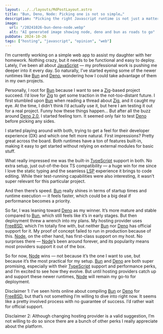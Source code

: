 ```yaml
---
layout: ../../layouts/MdPostLayout.astro
title: "Bun, Deno, Node: Picking one is not so simple…"
description: "Picking the right Javascript runtime is not just a matter of built-in features and DX..."
image:
  url: "/20241026-bun-deno-node.webp"
  alt: "AI generated image showing node, deno and bun as roads to go"
pubDate: 2024-10-26
tags: ["hosting", "javascript", "opinion", "web"]
---
```


I’m currently working on a simple web app to assist my daughter with her homework. Nothing crazy, but it needs to be functional and easy to deploy. Lately, I’ve been all about [JavaScript](https://en.wikipedia.org/wiki/JavaScript) — my professional work is pushing me deeper into it every day. So naturally, I’ve started eyeing some of the newer runtimes like [Bun](https://bun.sh/) and [Deno](https://deno.com/), wondering how I could take advantage of them in my own projects.

Personally, I root for [Bun](https://bun.sh/) because I want to see a [Zig](https://ziglang.org/)-based project succeed. I’d love for [Zig](https://ziglang.org/) to get some traction in the not-too-distant future. I first stumbled upon [Bun](https://bun.sh/) when reading a thread about [Zig](https://ziglang.org/), and it caught my eye. At the time, I didn’t think I’d actually use it, but here I am testing it out for a real project. Funny how these things happen… But after all the buzz around [Deno 2.0](https://deno.com/blog/v2.0), I started feeling torn. It seemed only fair to test [Deno](https://deno.com/) before picking any sides.

I started playing around with both, trying to get a feel for their developer experience (DX) and which one felt more natural. First impressions? Pretty great across the board. Both runtimes have a ton of features built-in, making it easy to get started without relying on external modules for basic stuff.

What really impressed me was the built-in [TypeScript](https://www.typescriptlang.org/) support in both. No extra setup, just out-of-the-box TS compatibility — a huge win for me since I love the static typing and the seamless [LSP](https://en.wikipedia.org/wiki/Language_Server_Protocol) experience it brings to code editing. While their test-running capabilities were also interesting, it wasn’t super relevant for this particular project.

And then there’s speed. [Bun](https://bun.sh/) really shines in terms of startup times and runtime execution — it feels faster, which could be a big deal if performance becomes a priority.

So far, I was leaning toward [Deno](https://deno.com/) as my winner. It’s more mature and stable compared to [Bun](https://bun.sh/), which still feels like it’s in early stages. But then deployment threw a wrench into my plans. My hosting provider uses [FreeBSD](https://www.freebsd.org/), which I’m totally fine with, but neither [Bun](https://bun.sh/) nor [Deno](https://deno.com/) has official support for it. My proof of concept failed to run in production because of this. [Node](https://nodejs.org/), on the other hand, has first-class support on my host. No surprises there — [Node](https://nodejs.org/)’s been around forever, and its popularity means most providers support it out of the box.

So for now, [Node](https://nodejs.org/) wins — not because it’s the one I want to use, but because it’s the most practical for my setup. [Bun](https://bun.sh/) and [Deno](https://deno.com/) are both super promising, especially with their [TypeScript](https://www.typescriptlang.org/) support and performance perks, and I’m excited to see how they evolve. But until hosting providers catch up and support these newer runtimes, [Node](https://nodejs.org/) will remain my go-to for deployment.

Disclaimer 1: I’ve seen hints online about compiling [Bun](https://bun.sh/) or [Deno](https://deno.com/) for [FreeBSD](https://www.freebsd.org/), but that’s not something I’m willing to dive into right now. It seems like a pretty involved process with no guarantee of success. I’d rather wait for official support.

Disclaimer 2: Although changing hosting provider is a valid suggestion, I’m not willing to do so since there are a bunch of other perks I really appreciate about the platform.
